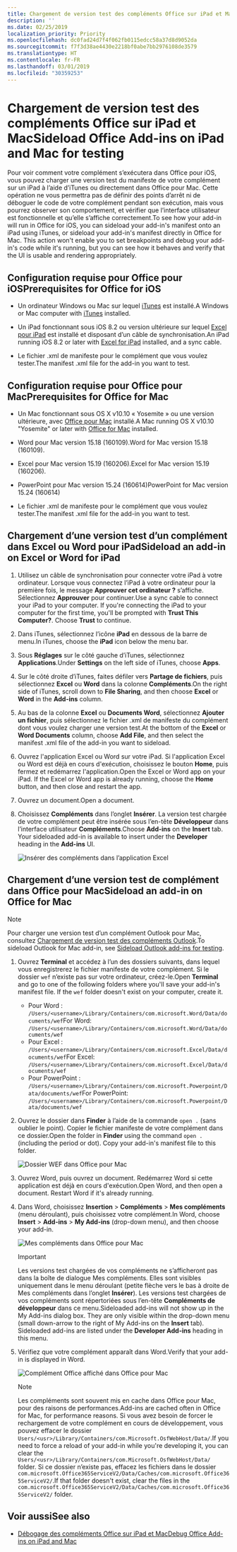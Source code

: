 ```yaml
---
title: Chargement de version test des compléments Office sur iPad et Mac
description: ''
ms.date: 02/25/2019
localization_priority: Priority
ms.openlocfilehash: dc0fad24d7f4f062fb0115edcc58a37d8d9052da
ms.sourcegitcommit: f7f3d38ae4430e2218bf0abe7bb2976108de3579
ms.translationtype: HT
ms.contentlocale: fr-FR
ms.lasthandoff: 03/01/2019
ms.locfileid: "30359253"
---
```

# <a name="sideload-office-add-ins-on-ipad-and-mac-for-testing"></a><span data-ttu-id="cbab1-102">Chargement de version test des compléments Office sur iPad et Mac</span><span class="sxs-lookup"><span data-stu-id="cbab1-102">Sideload Office Add-ins on iPad and Mac for testing</span></span>

<span data-ttu-id="cbab1-p101">Pour voir comment votre complément s’exécutera dans Office pour iOS, vous pouvez charger une version test du manifeste de votre complément sur un iPad à l’aide d’iTunes ou directement dans Office pour Mac. Cette opération ne vous permettra pas de définir des points d’arrêt ni de déboguer le code de votre complément pendant son exécution, mais vous pourrez observer son comportement, et vérifier que l’interface utilisateur est fonctionnelle et qu’elle s’affiche correctement.</span><span class="sxs-lookup"><span data-stu-id="cbab1-p101">To see how your add-in will run in Office for iOS, you can sideload your add-in's manifest onto an iPad using iTunes, or sideload your add-in's manifest directly in Office for Mac. This action won't enable you to set breakpoints and debug your add-in's code while it's running, but you can see how it behaves and verify that the UI is usable and rendering appropriately.</span></span> 

## <a name="prerequisites-for-office-for-ios"></a><span data-ttu-id="cbab1-105">Configuration requise pour Office pour iOS</span><span class="sxs-lookup"><span data-stu-id="cbab1-105">Prerequisites for Office for iOS</span></span>

- <span data-ttu-id="cbab1-106">Un ordinateur Windows ou Mac sur lequel [iTunes](https://www.apple.com/itunes/download/) est installé.</span><span class="sxs-lookup"><span data-stu-id="cbab1-106">A Windows or Mac computer with [iTunes](https://www.apple.com/itunes/download/) installed.</span></span>
    
- <span data-ttu-id="cbab1-107">Un iPad fonctionnant sous iOS 8.2 ou version ultérieure sur lequel [Excel pour iPad](https://itunes.apple.com/us/app/microsoft-excel/id586683407?mt=8) est installé et disposant d’un câble de synchronisation.</span><span class="sxs-lookup"><span data-stu-id="cbab1-107">An iPad running iOS 8.2 or later with [Excel for iPad](https://itunes.apple.com/us/app/microsoft-excel/id586683407?mt=8) installed, and a sync cable.</span></span>
    
- <span data-ttu-id="cbab1-108">Le fichier .xml de manifeste pour le complément que vous voulez tester.</span><span class="sxs-lookup"><span data-stu-id="cbab1-108">The manifest .xml file for the add-in you want to test.</span></span>
    

## <a name="prerequisites-for-office-for-mac"></a><span data-ttu-id="cbab1-109">Configuration requise pour Office pour Mac</span><span class="sxs-lookup"><span data-stu-id="cbab1-109">Prerequisites for Office for Mac</span></span>

- <span data-ttu-id="cbab1-110">Un Mac fonctionnant sous OS X v10.10 « Yosemite » ou une version ultérieure, avec [Office pour Mac](https://products.office.com/buy/compare-microsoft-office-products?tab=omac) installé.</span><span class="sxs-lookup"><span data-stu-id="cbab1-110">A Mac running OS X v10.10 "Yosemite" or later with [Office for Mac](https://products.office.com/buy/compare-microsoft-office-products?tab=omac) installed.</span></span>
    
- <span data-ttu-id="cbab1-111">Word pour Mac version 15.18 (160109).</span><span class="sxs-lookup"><span data-stu-id="cbab1-111">Word for Mac version 15.18 (160109).</span></span>
   
- <span data-ttu-id="cbab1-112">Excel pour Mac version 15.19 (160206).</span><span class="sxs-lookup"><span data-stu-id="cbab1-112">Excel for Mac version 15.19 (160206).</span></span>

- <span data-ttu-id="cbab1-113">PowerPoint pour Mac version 15.24 (160614)</span><span class="sxs-lookup"><span data-stu-id="cbab1-113">PowerPoint for Mac version 15.24 (160614)</span></span>
    
- <span data-ttu-id="cbab1-114">Le fichier .xml de manifeste pour le complément que vous voulez tester.</span><span class="sxs-lookup"><span data-stu-id="cbab1-114">The manifest .xml file for the add-in you want to test.</span></span>
    

## <a name="sideload-an-add-in-on-excel-or-word-for-ipad"></a><span data-ttu-id="cbab1-115">Chargement d’une version test d’un complément dans Excel ou Word pour iPad</span><span class="sxs-lookup"><span data-stu-id="cbab1-115">Sideload an add-in on Excel or Word for iPad</span></span>

1. <span data-ttu-id="cbab1-p102">Utilisez un câble de synchronisation pour connecter votre iPad à votre ordinateur. Lorsque vous connectez l’iPad à votre ordinateur pour la première fois, le message **Approuver cet ordinateur ?** s’affiche. Sélectionnez **Approuver** pour continuer.</span><span class="sxs-lookup"><span data-stu-id="cbab1-p102">Use a sync cable to connect your iPad to your computer. If you're connecting the iPad to your computer for the first time, you'll be prompted with  **Trust This Computer?**. Choose **Trust** to continue.</span></span>

2. <span data-ttu-id="cbab1-119">Dans iTunes, sélectionnez l’icône **iPad** en dessous de la barre de menu.</span><span class="sxs-lookup"><span data-stu-id="cbab1-119">In iTunes, choose the  **iPad** icon below the menu bar.</span></span>

3. <span data-ttu-id="cbab1-120">Sous  **Réglages** sur le côté gauche d’iTunes, sélectionnez **Applications**.</span><span class="sxs-lookup"><span data-stu-id="cbab1-120">Under  **Settings** on the left side of iTunes, choose **Apps**.</span></span>

4. <span data-ttu-id="cbab1-121">Sur le côté droite d’iTunes, faites défiler vers  **Partage de fichiers**, puis sélectionnez  **Excel** ou **Word** dans la colonne **Compléments**.</span><span class="sxs-lookup"><span data-stu-id="cbab1-121">On the right side of iTunes, scroll down to  **File Sharing**, and then choose  **Excel** or **Word** in the **Add-ins** column.</span></span>

5. <span data-ttu-id="cbab1-122">Au bas de la colonne  **Excel** ou **Documents Word**, sélectionnez  **Ajouter un fichier**, puis sélectionnez le fichier .xml de manifeste du complément dont vous voulez charger une version test.</span><span class="sxs-lookup"><span data-stu-id="cbab1-122">At the bottom of the  **Excel** or **Word Documents** column, choose **Add File**, and then select the manifest .xml file of the add-in you want to sideload.</span></span> 
    
6. <span data-ttu-id="cbab1-p103">Ouvrez l'application Excel ou Word sur votre iPad. Si l'application Excel ou Word est déjà en cours d'exécution, choisissez le bouton  **Home**, puis fermez et redémarrez l'application.</span><span class="sxs-lookup"><span data-stu-id="cbab1-p103">Open the Excel or Word app on your iPad. If the Excel or Word app is already running, choose the  **Home** button, and then close and restart the app.</span></span>
    
7. <span data-ttu-id="cbab1-125">Ouvrez un document.</span><span class="sxs-lookup"><span data-stu-id="cbab1-125">Open a document.</span></span>
    
8. <span data-ttu-id="cbab1-126">Choisissez  **Compléments** dans l’onglet **Insérer**. La version test chargée de votre complément peut être insérée sous l’en-tête  **Développeur** dans l’interface utilisateur **Compléments**.</span><span class="sxs-lookup"><span data-stu-id="cbab1-126">Choose  **Add-ins** on the **Insert** tab. Your sideloaded add-in is available to insert under the **Developer** heading in the **Add-ins** UI.</span></span>
    
    ![Insérer des compléments dans l’application Excel](../images/excel-insert-add-in.png)


## <a name="sideload-an-add-in-on-office-for-mac"></a><span data-ttu-id="cbab1-128">Chargement d’une version test de complément dans Office pour Mac</span><span class="sxs-lookup"><span data-stu-id="cbab1-128">Sideload an add-in on Office for Mac</span></span>

> [!NOTE]
> <span data-ttu-id="cbab1-129">Pour charger une version test d’un complément Outlook pour Mac, consultez [Chargement de version test des compléments Outlook](https://docs.microsoft.com/outlook/add-ins/sideload-outlook-add-ins-for-testing).</span><span class="sxs-lookup"><span data-stu-id="cbab1-129">To sideload Outlook for Mac add-in, see [Sideload Outlook add-ins for testing](https://docs.microsoft.com/outlook/add-ins/sideload-outlook-add-ins-for-testing).</span></span>

1. <span data-ttu-id="cbab1-p104">Ouvrez **Terminal** et accédez à l’un des dossiers suivants, dans lequel vous enregistrerez le fichier manifeste de votre complément. Si le dossier `wef` n’existe pas sur votre ordinateur, créez-le.</span><span class="sxs-lookup"><span data-stu-id="cbab1-p104">Open  **Terminal** and go to one of the following folders where you'll save your add-in's manifest file. If the `wef` folder doesn't exist on your computer, create it.</span></span>
    
    - <span data-ttu-id="cbab1-132">Pour Word : `/Users/<username>/Library/Containers/com.microsoft.Word/Data/documents/wef`</span><span class="sxs-lookup"><span data-stu-id="cbab1-132">For Word:  `/Users/<username>/Library/Containers/com.microsoft.Word/Data/documents/wef`</span></span>    
    - <span data-ttu-id="cbab1-133">Pour Excel : `/Users/<username>/Library/Containers/com.microsoft.Excel/Data/documents/wef`</span><span class="sxs-lookup"><span data-stu-id="cbab1-133">For Excel:  `/Users/<username>/Library/Containers/com.microsoft.Excel/Data/documents/wef`</span></span>
    - <span data-ttu-id="cbab1-134">Pour PowerPoint : `/Users/<username>/Library/Containers/com.microsoft.Powerpoint/Data/documents/wef`</span><span class="sxs-lookup"><span data-stu-id="cbab1-134">For PowerPoint: `/Users/<username>/Library/Containers/com.microsoft.Powerpoint/Data/documents/wef`</span></span>
    
2. <span data-ttu-id="cbab1-p105">Ouvrez le dossier dans **Finder** à l’aide de la commande `open .` (sans oublier le point). Copier le fichier manifeste de votre complément dans ce dossier.</span><span class="sxs-lookup"><span data-stu-id="cbab1-p105">Open the folder in  **Finder** using the command `open .` (including the period or dot). Copy your add-in's manifest file to this folder.</span></span>
    
    ![Dossier WEF dans Office pour Mac](../images/all-my-files.png)

3. <span data-ttu-id="cbab1-p106">Ouvrez Word, puis ouvrez un document. Redémarrez Word si cette application est déjà en cours d'exécution.</span><span class="sxs-lookup"><span data-stu-id="cbab1-p106">Open Word, and then open a document. Restart Word if it's already running.</span></span>
    
4. <span data-ttu-id="cbab1-140">Dans Word, choisissez **Insertion** > **Compléments** > **Mes compléments** (menu déroulant), puis choisissez votre complément.</span><span class="sxs-lookup"><span data-stu-id="cbab1-140">In Word, choose  **Insert** > **Add-ins** > **My Add-ins** (drop-down menu), and then choose your add-in.</span></span>
    
    ![Mes compléments dans Office pour Mac](../images/my-add-ins-wikipedia.png)

    > [!IMPORTANT]
    > <span data-ttu-id="cbab1-p107">Les versions test chargées de vos compléments ne s’afficheront pas dans la boîte de dialogue Mes compléments. Elles sont visibles uniquement dans le menu déroulant (petite flèche vers le bas à droite de Mes compléments dans l’onglet **Insérer**). Les versions test chargées de vos compléments sont répertoriées sous l’en-tête **Compléments de développeur** dans ce menu.</span><span class="sxs-lookup"><span data-stu-id="cbab1-p107">Sideloaded add-ins will not show up in the My Add-ins dialog box. They are only visible within the drop-down menu (small down-arrow to the right of My Add-ins on the **Insert** tab). Sideloaded add-ins are listed under the **Developer Add-ins** heading in this menu.</span></span> 
    
5. <span data-ttu-id="cbab1-145">Vérifiez que votre complément apparaît dans Word.</span><span class="sxs-lookup"><span data-stu-id="cbab1-145">Verify that your add-in is displayed in Word.</span></span>
    
    ![Complément Office affiché dans Office pour Mac](../images/lorem-ipsum-wikipedia.png)
    
    > [!NOTE]
    > <span data-ttu-id="cbab1-147">Les compléments sont souvent mis en cache dans Office pour Mac, pour des raisons de performances.</span><span class="sxs-lookup"><span data-stu-id="cbab1-147">Add-ins are cached often in Office for Mac, for performance reasons.</span></span> <span data-ttu-id="cbab1-148">Si vous avez besoin de forcer le rechargement de votre complément en cours de développement, vous pouvez effacer le dossier `Users/<usr>/Library/Containers/com.Microsoft.OsfWebHost/Data/`.</span><span class="sxs-lookup"><span data-stu-id="cbab1-148">If you need to force a reload of your add-in while you're developing it, you can clear the `Users/<usr>/Library/Containers/com.Microsoft.OsfWebHost/Data/` folder.</span></span> <span data-ttu-id="cbab1-149">Si ce dossier n’existe pas, effacez les fichiers dans le dossier `com.microsoft.Office365ServiceV2/Data/Caches/com.microsoft.Office365ServiceV2/`.</span><span class="sxs-lookup"><span data-stu-id="cbab1-149">If that folder doesn't exist, clear the files in the `com.microsoft.Office365ServiceV2/Data/Caches/com.microsoft.Office365ServiceV2/` folder.</span></span>

## <a name="see-also"></a><span data-ttu-id="cbab1-150">Voir aussi</span><span class="sxs-lookup"><span data-stu-id="cbab1-150">See also</span></span>

- [<span data-ttu-id="cbab1-151">Débogage des compléments Office sur iPad et Mac</span><span class="sxs-lookup"><span data-stu-id="cbab1-151">Debug Office Add-ins on iPad and Mac</span></span>](debug-office-add-ins-on-ipad-and-mac.md)
